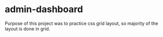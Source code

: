 # admin-dashboard

Purpose of this project was to practice css grid layout, so majority of the layout is done in grid.